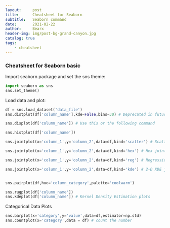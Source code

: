 ```yaml
---
layout:     post
title:      Cheatsheet for Seaborn
subtitle:   Seaborn command
date:       2021-02-22
author:     Bearx
header-img: img/post-bg-grand-canyon.jpg
catalog: true
tags:
    - cheatsheet
---
```


### Cheatsheet for Seaborn basic

Import seaborn package and set the sns theme:
```python
import seaborn as sns
sns.set_theme()
```

Load data and plot:
```python
df = sns.load_dataset('data_file')
sns.distplot(df['column_name'],kde=False,bins=30) # Deprecated in future version

sns.displot(df['column_name']) # Use this or the following command

sns.histplot(df['column_name'])

sns.jointplot(x='column_1',y='column_2',data=df,kind='scatter') # Scatter joint plot  

sns.jointplot(x='column_1',y='column_2',data=df,kind='hex') # Hex joint plot

sns.jointplot(x='column_1',y='column_2',data=df,kind='reg') # Regression joint plot

sns.jointplot(x='column_1',y='column_2',data=df,kind='kde') # 2-D KDE joint plot


sns.pairplot(df,hue='column_category',palette='coolwarm')

sns.rugplot(df['column_name'])
sns.kdeplot(df['column_name']) # Kernel Density Estimation plots

```

Categorical Data Plots
```python
sns.barplot(x='category',y='value',data=df,estimator=np.std)
sns.countplot(x='category',data = df) # count the number



```
